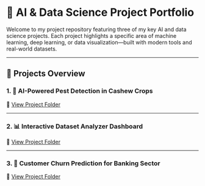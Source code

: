 # 🌾 AI & Data Science Project Portfolio

Welcome to my project repository featuring three of my key AI and data science projects. Each project highlights a specific area of machine learning, deep learning, or data visualization—built with modern tools and real-world datasets.

---

## 📁 Projects Overview

### 1. 🐛 AI-Powered Pest Detection in Cashew Crops

📌 [View Project Folder](./Crop_Pest_Detection/crop_pest.ipynb)

---

### 2. 📊 Interactive Dataset Analyzer Dashboard

📌 [View Project Folder](./interactive-dashboard)

---

### 3. 🏦 Customer Churn Prediction for Banking Sector

📌 [View Project Folder](./Customer_Churn/churn.ipynb)




